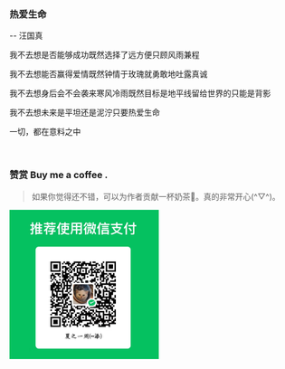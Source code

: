 ### 热爱生命

-- 汪国真

我不去想是否能够成功既然选择了远方便只顾风雨兼程

我不去想能否赢得爱情既然钟情于玫瑰就勇敢地吐露真诚

我不去想身后会不会袭来寒风冷雨既然目标是地平线留给世界的只能是背影

我不去想未来是平坦还是泥泞只要热爱生命

一切，都在意料之中

<br/>

### 赞赏 Buy me a coffee .

> 如果你觉得还不错，可以为作者贡献一杯奶茶🧋。真的非常开心(^▽^)。

<img src="./images/directory/85855ade-80b7-4329-925f-b10853016bc3.png" alt="85855ade-80b7-4329-925f-b10853016bc3" style="zoom: 33%;" />

<!-- 

### 查缺补漏

- 通用编程基础

  - 数据结构与算法
    - 树
    - 哈希
    - 图
  - 算法
    - 基本算法
      - 查找
      - 排序
    - 算法思想
      - 递归
      - 枚举
      - 贪心
      - 分治
      - 动态规划
      - 回溯
  - 设计模式 (参考《JavaScript 设计模式》-张容铭)
- 封装库/工具库

  - 数据可视化

    - D3.js
    - AntV
    - Echarts
  - 编辑器
  
    - TinyMCE
    - UEditor
    - CKEditor
    - Draft.js
    - Slate.js
    - ...
  - mock 数据
- 前端工程化

  - Node.js   进程管理
  - 测试框架
    - Jest
    - Mocha
  - 前端性能
    - 性能指标
      - 首次绘制 FP
      - 首次内容绘制 FCP
      - 首次有效绘制 FMP
      - 主要元素时间 HET
      - 可交互时间 TTI
    - 性能测试/监控工具
      - WebPageTest
      - Lighthouse
      - Performance 工具
      - 。。。
- 多端融合

  - React native
  - Flutter
  - Weex
  - Taro
- 桌面应用

  - Electron
  - NW.js
  - ....
- 未来概念

  - PWA
  - web components
  - web assembly -->
